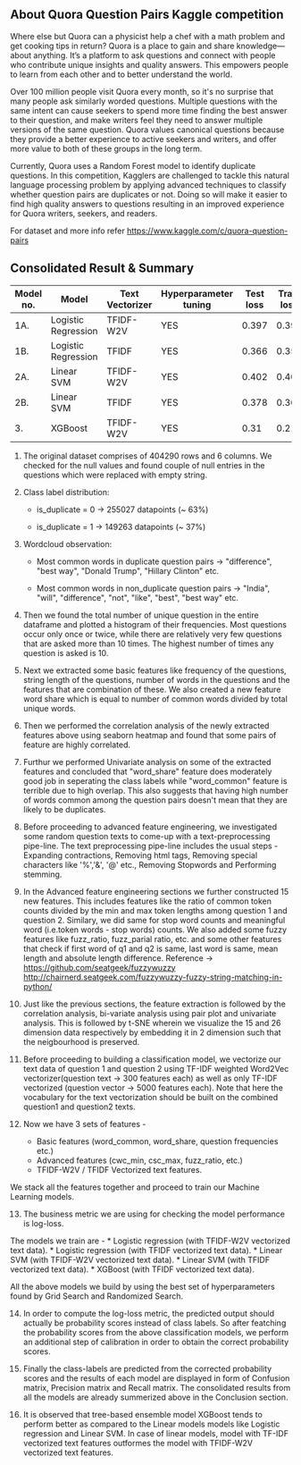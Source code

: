 ## About Quora Question Pairs Kaggle competition

Where else but Quora can a physicist help a chef with a math problem and get cooking tips in return? Quora is a place to gain and share knowledge—about anything. It’s a platform to ask questions and connect with people who contribute unique insights and quality answers. This empowers people to learn from each other and to better understand the world.

Over 100 million people visit Quora every month, so it's no surprise that many people ask similarly worded questions. Multiple questions with the same intent can cause seekers to spend more time finding the best answer to their question, and make writers feel they need to answer multiple versions of the same question. Quora values canonical questions because they provide a better experience to active seekers and writers, and offer more value to both of these groups in the long term.

Currently, Quora uses a Random Forest model to identify duplicate questions. In this competition, Kagglers are challenged to tackle this natural language processing problem by applying advanced techniques to classify whether question pairs are duplicates or not. Doing so will make it easier to find high quality answers to questions resulting in an improved experience for Quora writers, seekers, and readers.

For dataset and more info refer https://www.kaggle.com/c/quora-question-pairs

## Consolidated Result & Summary 

| Model no. |        Model        | Text Vectorizer | Hyperparameter tuning | Test loss | Train loss |
|-----------|---------------------|------------|-----------------------|-----------|------------|
|    1A.    | Logistic Regression | TFIDF-W2V  |          YES          |   0.397   |   0.396    |
|    1B.    | Logistic Regression |   TFIDF    |          YES          |   0.366   |   0.354    |
|    2A.    |      Linear SVM     | TFIDF-W2V  |          YES          |   0.402   |   0.401    |
|    2B.    |      Linear SVM     |   TFIDF    |          YES          |   0.378   |   0.367    |
|     3.    |       XGBoost       | TFIDF-W2V  |          YES          |    0.31   |   0.216    |


1. The original dataset comprises of 404290 rows and 6 columns. We checked for the null values and found couple of null entries in the questions which were replaced with empty string.


2. Class label distribution:

    * is_duplicate = 0  ->  255027 datapoints (~ 63%)

    * is_duplicate = 1  ->  149263 datapoints (~ 37%)


3. Wordcloud observation:
    * Most common words in duplicate question pairs  ->  "difference", "best way", "Donald Trump", "Hillary Clinton" etc.

    * Most common words in non_duplicate question pairs  ->  "India", "will", "difference", "not", "like", "best", "best way" etc. 


4. Then we found the total number of unique question in the entire dataframe and plotted a histogram of their frequencies. Most questions occur only once or twice, while there are relatively very few questions that are asked more than 10 times. The highest number of times any question is asked is 10. 


5. Next we extracted some basic features like frequency of the questions, string length of the questions, number of words in the questions and the features that are combination of these. We also created a new feature word share which is equal to number of common words divided by total unique words. 


6. Then we performed the correlation analysis of the newly extracted features above using seaborn heatmap and found that some pairs of feature are highly correlated.


7. Furthur we performed Univariate analysis on some of the extracted features and concluded that "word_share" feature does moderately good job in seperating the class labels while "word_common" feature is terrible due to high overlap. This also suggests that having high number of words common among the question pairs doesn't mean that they are likely to be duplicates. 


8. Before proceeding to advanced feature engineering, we investigated some random question texts to come-up with a text-preprocessing pipe-line. The text preprocessing pipe-line includes the usual steps - Expanding contractions, Removing html tags, Removing special characters like '%','&', '@' etc., Removing Stopwords and Performing stemming. 


9. In the Advanced feature engineering sections we further constructed 15 new features. This includes features like the ratio of common token counts divided by the min and max token lengths among question 1 and question 2. Similary, we did same for stop word counts and meaningful word (i.e.token words - stop words) counts. We also added some fuzzy features like fuzz_ratio, fuzz_parial ratio, etc. and some other features that check if first word of q1 and q2 is same, last word is same, mean length and absolute length difference. 
Reference -> https://github.com/seatgeek/fuzzywuzzy
http://chairnerd.seatgeek.com/fuzzywuzzy-fuzzy-string-matching-in-python/


10. Just like the previous sections, the feature extraction is followed by the correlation analysis, bi-variate analysis using pair plot and univariate analysis. This is followed by t-SNE wherein we visualize the 15 and 26 dimension data respectively by embedding it in 2 dimension such that the neigbourhood is preserved. 


11. Before proceeding to building a classification model, we vectorize our text data of question 1 and question 2 using TF-IDF weighted Word2Vec vectorizer(question text -> 300 features each) as well as only TF-IDF vectorized (question vector -> 5000 features each). Note that here the vocabulary for the text vectorization should be built on the combined question1 and question2 texts.


12. Now we have 3 sets of features - 
    * Basic features (word_common, word_share, question frequencies etc.)
    * Advanced features (cwc_min, csc_max, fuzz_ratio, etc.)
    * TFIDF-W2V / TFIDF Vectorized text features. 

  We stack all the features together and proceed to train our Machine Learning models. 


13. The business metric we are using for checking the model performance is log-loss. 

  The models we train are - 
    * Logistic regression (with TFIDF-W2V vectorized text data).
    * Logistic regression (with TFIDF vectorized text data).
    * Linear SVM (with TFIDF-W2V vectorized text data).
    * Linear SVM (with TFIDF vectorized text data).
    * XGBoost (with TFIDF vectorized text data).

  All the above models we build by using the best set of hyperparameters found by Grid Search and Randomized Search.


14. In order to compute the log-loss metric, the predicted output should actually be probability scores instead of class labels. So after featching the probability scores from the above classification models, we perform an additional step of calibration in order to obtain the correct probability scores. 


15. Finally the class-labels are predicted from the corrected probability scores and the results of each model are displayed in form of Confusion matrix, Precision matrix and Recall matrix. The consolidated results from all the models are already summerized above in the Conclusion section. 


16. It is observed that tree-based ensemble model XGBoost tends to perform better as compared to the Linear models models like Logistic regression and Linear SVM. In case of linear models, model with TF-IDF vectorized text features outformes the model with TFIDF-W2V vectorized text features. 
